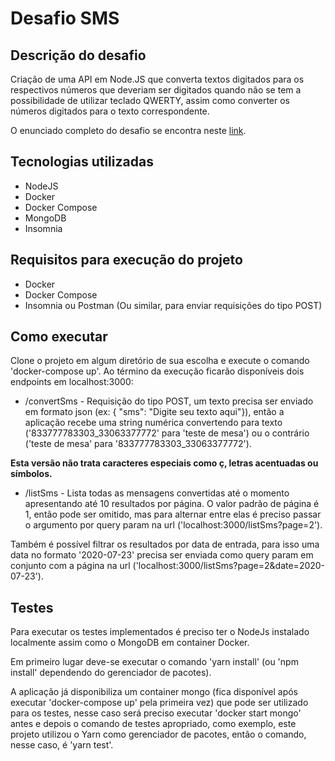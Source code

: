 # Desafio SMS

## Descrição do desafio

Criação de uma API em Node.JS que converta textos digitados para os respectivos números que deveriam ser digitados quando não se tem a 
possibilidade de utilizar teclado QWERTY, assim como converter os números digitados para o texto correspondente.

O enunciado completo do desafio se encontra neste [link](https://gist.github.com/PauloLuan/2f0a6a878c80b96a088ab52e28d4be14).

## Tecnologias utilizadas

- NodeJS
- Docker
- Docker Compose
- MongoDB
- Insomnia

## Requisitos para execução do projeto

- Docker
- Docker Compose
- Insomnia ou Postman (Ou similar, para enviar requisições do tipo POST)

## Como executar

Clone o projeto em algum diretório de sua escolha e execute o comando 'docker-compose up'. 
Ao término da execução ficarão disponíveis dois endpoints em localhost:3000:

- /convertSms - Requisição do tipo POST, um texto precisa ser enviado em formato json (ex: { "sms": "Digite seu texto aqui"}), então a aplicação recebe uma string numérica convertendo para texto ('833777783303_33063377772' para 'teste de mesa')
ou o contrário ('teste de mesa' para '833777783303_33063377772'). 

<b>Esta versão não trata caracteres especiais como ç, letras acentuadas ou símbolos.</b>

- /listSms - Lista todas as mensagens convertidas até o momento apresentando até 10 resultados por página.
O valor padrão de página é 1, então pode ser omitido, mas para alternar entre elas é 
preciso passar o argumento por query param na url ('localhost:3000/listSms?page=2').

Também é possível filtrar os resultados por data de entrada, para isso uma data no formato '2020-07-23' 
precisa ser enviada como query param em conjunto com a página na url ('localhost:3000/listSms?page=2&date=2020-07-23').

## Testes

Para executar os testes implementados é preciso ter o NodeJs instalado localmente assim como o MongoDB em container Docker.

Em primeiro lugar deve-se executar o comando 'yarn install' (ou 'npm install' dependendo do gerenciador de pacotes).

A aplicação já disponibiliza um container mongo (fica disponível após executar 'docker-compose up' pela primeira vez) que pode ser utilizado para os testes, nesse caso será preciso executar 'docker start mongo' antes e depois o comando de testes apropriado, como exemplo, este projeto utilizou o Yarn como gerenciador de pacotes, então o comando, nesse caso, é 'yarn test'.
